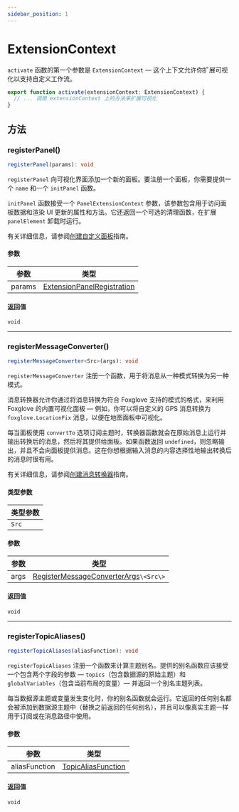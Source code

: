 ```yaml
---
sidebar_position: 1
---
```


# ExtensionContext

`activate` 函数的第一个参数是 `ExtensionContext` — 这个上下文允许你扩展可视化以支持自定义工作流。

```typescript
export function activate(extensionContext: ExtensionContext) {
  // ... 调用 extensionContext 上的方法来扩展可视化
}
```

## 方法

### registerPanel()

```typescript
registerPanel(params): void
```

`registerPanel` 向可视化界面添加一个新的面板。要注册一个面板，你需要提供一个 `name` 和一个 `initPanel` 函数。

`initPanel` 函数接受一个 `PanelExtensionContext` 参数，该参数包含用于访问面板数据和渲染 UI 更新的属性和方法。它还返回一个可选的清理函数，在扩展 `panelElement` 卸载时运行。

有关详细信息，请参阅[创建自定义面板](../../guides/create-custom-panel)指南。

#### 参数

| 参数   | 类型                                                                                 |
| ------ | ------------------------------------------------------------------------------------ |
| params | [ExtensionPanelRegistration](../custom-panels/extension-panel-registration) |

#### 返回值

`void`

---

### registerMessageConverter()

```typescript
registerMessageConverter<Src>(args): void
```

`registerMessageConverter` 注册一个函数，用于将消息从一种模式转换为另一种模式。

消息转换器允许你通过将消息转换为符合 Foxglove 支持的模式的格式，来利用 Foxglove 的内置可视化面板 — 例如，你可以将自定义的 GPS 消息转换为 `foxglove.LocationFix` 消息，以便在地图面板中可视化。

每当面板使用 `convertTo` 选项订阅主题时，转换器函数就会在原始消息上运行并输出转换后的消息，然后将其提供给面板。如果函数返回 `undefined`，则忽略输出，并且不会向面板提供消息。这在你想根据输入消息的内容选择性地输出转换后的消息时很有用。

有关详细信息，请参阅[创建消息转换器](/extension-api/guides/creating-message-converter)指南。

#### 类型参数

| 类型参数 |
| -------- |
| `Src`      |

#### 参数

| 参数 | 类型                                                                                           |
| ---- | ---------------------------------------------------------------------------------------------- |
| args | [RegisterMessageConverterArgs](/extension-api/type-aliases/RegisterMessageConverterArgs)`\<Src\>` |

#### 返回值

`void`

---

### registerTopicAliases()

```typescript
registerTopicAliases(aliasFunction): void
```

`registerTopicAliases` 注册一个函数来计算主题别名。提供的别名函数应该接受一个包含两个字段的参数 — `topics`（包含数据源的原始主题）和 `globalVariables`（包含当前布局的变量）— 并返回一个别名主题列表。

每当数据源主题或变量发生变化时，你的别名函数就会运行。它返回的任何别名都会被添加到数据源主题中（替换之前返回的任何别名），并且可以像真实主题一样用于订阅或在消息路径中使用。

#### 参数

| 参数          | 类型                                                                 |
| ------------- | -------------------------------------------------------------------- |
| aliasFunction | [TopicAliasFunction](/extension-api/type-aliases/TopicAliasFunction) |

#### 返回值

`void` 